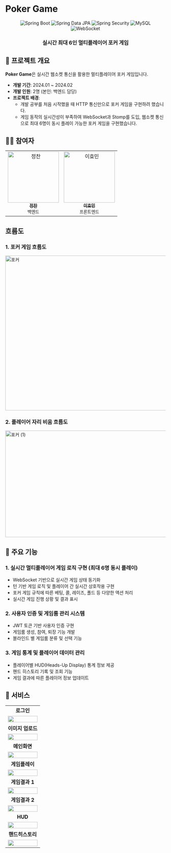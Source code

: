 # Poker Game

<div align="center">
  
  <img src="https://img.shields.io/badge/Spring_Boot-6DB33F?style=for-the-badge&logo=springboot&logoColor=white" alt="Spring Boot">
  <img src="https://img.shields.io/badge/JPA-6DB33F?style=for-the-badge&logo=spring&logoColor=white" alt="Spring Data JPA">
  <img src="https://img.shields.io/badge/Spring_Security-6DB33F?style=for-the-badge&logo=docker&logoColor=white" alt="Spring Security">
  <img src="https://img.shields.io/badge/MySQL-4479A1?style=for-the-badge&logo=mysql&logoColor=white" alt="MySQL">
  <img src="https://img.shields.io/badge/WebSocket-010101?style=for-the-badge&logo=websocket&logoColor=white" alt="WebSocket">

<h3>실시간 최대 6인 멀티플레이어 포커 게임</h3>

</div>

## 📌 프로젝트 개요

**Poker Game**은 실시간 웹소켓 통신을 활용한 멀티플레이어 포커 게임입니다.

- **개발 기간**: 2024.01 ~ 2024.02
- **개발 인원**: 2명 (본인: 백엔드 담당)
- **프로젝트 배경**: 
  - 개발 공부를 처음 시작했을 때 HTTP 통신만으로 포커 게임을 구현하려 했습니다.
  - 게임 동작의 실시간성이 부족하여 WebSocket과 Stomp를 도입, 웹소켓 통신으로 최대 6명이 동시 플레이 가능한 포커 게임을 구현했습니다.

## 👨‍💻 참여자

<table>
  <tr>
    <td align="center">
      <a href="https://github.com/lushlife99">
        <img src="https://avatars.githubusercontent.com/lushlife99" width="160px" alt="정찬"/>
        <br />
        <sub><b>정찬</b></sub>
      </a>
      <br />
      <sub>백엔드</sub>
    </td>
    <td align="center">
      <a href="https://github.com/hyomin1">
        <img src="https://avatars.githubusercontent.com/hyomin1" width="160px" alt="이효민"/>
        <br />
        <sub><b>이효민</b></sub>
      </a>
      <br />
      <sub>프론트엔드</sub>
    </td>
  </tr>
</table>

## 흐름도

### 1. 포커 게임 흐름도
<img width="3779" height="485" alt="포커" src="https://github.com/user-attachments/assets/601b1501-e63d-4c59-8ebe-eec597bb8815" />

### 2. 플레이어 자리 비움 흐름도
<img width="2217" height="334" alt="포커 (1)" src="https://github.com/user-attachments/assets/d0e0ef3c-3e75-4a65-bbe0-06fb83e4e9e5" />



## 🚀 주요 기능

### 1. 실시간 멀티플레이어 게임 로직 구현 (최대 6명 동시 플레이)

- WebSocket 기반으로 실시간 게임 상태 동기화
- 턴 기반 게임 로직 및 플레이어 간 실시간 상호작용 구현
- 포커 게임 규칙에 따른 베팅, 콜, 레이즈, 폴드 등 다양한 액션 처리
- 실시간 게임 진행 상황 및 결과 표시

### 2. 사용자 인증 및 게임룸 관리 시스템

- JWT 토큰 기반 사용자 인증 구현
- 게임룸 생성, 참여, 퇴장 기능 개발
- 블라인드 별 게임룸 분류 및 선택 기능

### 3. 게임 통계 및 플레이어 데이터 관리

- 플레이어별 HUD(Heads-Up Display) 통계 정보 제공
- 핸드 히스토리 기록 및 조회 기능
- 게임 결과에 따른 플레이어 정보 업데이트

## 📱 서비스

<table>
  <tr>
    <td align="center"><b>로그인</b></td>
  </tr>
  <tr>
    <td>
      <img width="100%" src="https://github.com/hyomin1/poker/assets/98298940/1fb29e2f-5ef1-47e7-976b-8e0ab52666e1"/>
    </td>
  </tr>
  
  <tr>
    <td align="center"><b>이미지 업로드</b></td>
  </tr>
  <tr>
    <td>
      <img width="100%" src="https://github.com/hyomin1/poker/assets/98298940/213257bb-5cd6-4ff2-b7f2-a087184f238f"/>
    </td>
  </tr>
  
  <tr>
    <td align="center"><b>메인화면</b></td>
  </tr>
  <tr>
    <td>
      <img width="100%" src="https://github.com/hyomin1/poker/assets/98298940/f093b095-fd50-48ca-baa8-dcab0c5fa3e1"/>
    </td>
  </tr>
  
  <tr>
    <td align="center"><b>게임플레이</b></td>
  </tr>
  <tr>
    <td>
      <img width="100%" src="https://github.com/hyomin1/poker/assets/98298940/ae2c5cc7-230f-4692-b27b-f8321e27aa74"/>
    </td>
  </tr>
  
  <tr>
    <td align="center"><b>게임결과 1</b></td>
  </tr>
  <tr>
    <td>
      <img width="100%" src="https://github.com/hyomin1/poker/assets/98298940/726b5241-5725-4911-8a65-c3741935c163"/>
    </td>
  </tr>
  
  <tr>
    <td align="center"><b>게임결과 2</b></td>
  </tr>
  <tr>
    <td>
      <img width="100%" src="https://github.com/hyomin1/poker/assets/98298940/566665aa-c14e-4d90-a427-acc76c4c2f64"/>
    </td>
  </tr>
  
  <tr>
    <td align="center"><b>HUD</b></td>
  </tr>
  <tr>
    <td>
      <img width="100%" src="https://github.com/hyomin1/poker/assets/98298940/f9768842-c59c-43be-84e5-03001602d415"/>
    </td>
  </tr>
  
  <tr>
    <td align="center"><b>핸드히스토리</b></td>
  </tr>
  <tr>
    <td>
      <img width="100%" src="https://github.com/hyomin1/poker/assets/98298940/34c25555-29bb-4299-b1f2-9af0e8116c60"/>
    </td>
  </tr>
</table>
